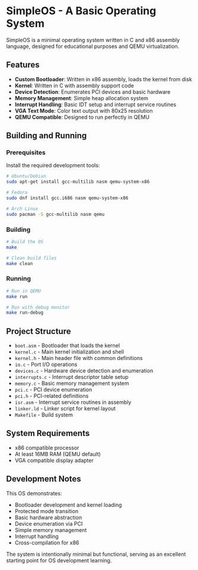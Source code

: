 # SimpleOS - A Basic Operating System

SimpleOS is a minimal operating system written in C and x86 assembly language, designed for educational purposes and QEMU virtualization.

## Features

- **Custom Bootloader**: Written in x86 assembly, loads the kernel from disk
- **Kernel**: Written in C with assembly support code
- **Device Detection**: Enumerates PCI devices and basic hardware
- **Memory Management**: Simple heap allocation system
- **Interrupt Handling**: Basic IDT setup and interrupt service routines
- **VGA Text Mode**: Color text output with 80x25 resolution
- **QEMU Compatible**: Designed to run perfectly in QEMU

## Building and Running

### Prerequisites

Install the required development tools:

```bash
# Ubuntu/Debian
sudo apt-get install gcc-multilib nasm qemu-system-x86

# Fedora
sudo dnf install gcc.i686 nasm qemu-system-x86

# Arch Linux
sudo pacman -S gcc-multilib nasm qemu
```

### Building

```bash
# Build the OS
make

# Clean build files
make clean
```

### Running

```bash
# Run in QEMU
make run

# Run with debug monitor
make run-debug
```

## Project Structure

- `boot.asm` - Bootloader that loads the kernel
- `kernel.c` - Main kernel initialization and shell
- `kernel.h` - Main header file with common definitions
- `io.c` - Port I/O operations
- `devices.c` - Hardware device detection and enumeration
- `interrupts.c` - Interrupt descriptor table setup
- `memory.c` - Basic memory management system
- `pci.c` - PCI device enumeration
- `pci.h` - PCI-related definitions
- `isr.asm` - Interrupt service routines in assembly
- `linker.ld` - Linker script for kernel layout
- `Makefile` - Build system

## System Requirements

- x86 compatible processor
- At least 16MB RAM (QEMU default)
- VGA compatible display adapter

## Development Notes

This OS demonstrates:
- Bootloader development and kernel loading
- Protected mode transition
- Basic hardware abstraction
- Device enumeration via PCI
- Simple memory management
- Interrupt handling
- Cross-compilation for x86

The system is intentionally minimal but functional, serving as an excellent starting point for OS development learning.